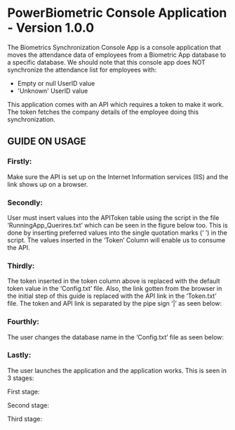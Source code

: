 # PowerBiometric Console Application - Version 1.0.0

The Biometrics Synchronization Console App is a console application that moves the attendance data of employees from a Biometric App database to a specific database.
We should note that this console app does NOT synchronize the attendance list for employees with:
- Empty or null UserID value
- 'Unknown' UserID value

This application comes with an API which requires a token to make it work.
The token fetches the company details of the employee doing this synchronization.

## GUIDE ON USAGE
### Firstly: 
Make sure the API is set up on the Internet Information services (IIS) and the link shows up on a browser.

### Secondly: 
User must insert values into the APIToken table using the script in the file ‘RunningApp_Querires.txt’ which can be seen in the figure below too. This is done by inserting preferred values into the single quotation marks (‘ ’) in  the script.
The values inserted in the ‘Token’ Column will enable us to consume the API. 

### Thirdly: 
The token inserted in the token column above is replaced with the default token value in the ‘Config.txt’ file. Also, the link gotten from the browser in the initial step of this guide is replaced with the API link in the ‘Token.txt’ file.
The token and API link is separated by the pipe sign ‘|’ as seen below:

### Fourthly:
The user changes the database name in the ‘Config.txt’ file as seen below:

### Lastly:
The user launches the application and the application works. This is seen in 3 stages:
 
First stage:


Second stage:


Third stage:

